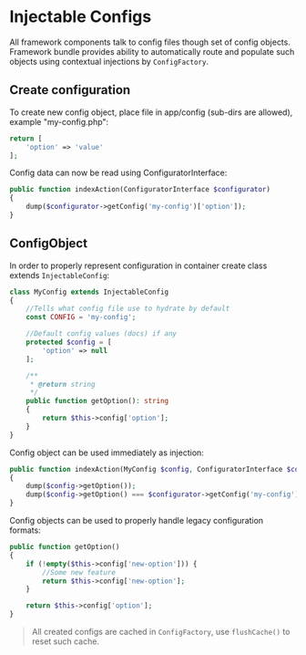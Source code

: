 # Injectable Configs
All framework components talk to config files though set of config objects. Framework bundle provides ability to automatically route and populate such objects using contextual injections by `ConfigFactory`.

## Create configuration
To create new config object, place file in app/config (sub-dirs are allowed), example "my-config.php":

```php
return [
    'option' => 'value'
];
```

Config data can now be read using ConfiguratorInterface:

```php
public function indexAction(ConfiguratorInterface $configurator)
{
    dump($configurator->getConfig('my-config')['option']);
}
```

## ConfigObject
In order to properly represent configuration in container create class extends `InjectableConfig`:

```php
class MyConfig extends InjectableConfig
{
    //Tells what config file use to hydrate by default
    const CONFIG = 'my-config';

    //Default config values (docs) if any
    protected $config = [
        'option' => null
    ];

    /**
     * @return string
     */
    public function getOption(): string
    {
        return $this->config['option'];
    }
}
```

Config object can be used immediately as injection:

```php
public function indexAction(MyConfig $config, ConfiguratorInterface $configurator)
{
    dump($config->getOption());
    dump($config->getOption() === $configurator->getConfig('my-config')['option']);
}
```

Config objects can be used to properly handle legacy configuration formats:

```php
public function getOption()
{
    if (!empty($this->config['new-option'])) {
        //Some new feature
        return $this->config['new-option'];
    }

    return $this->config['option'];
}
```

> All created configs are cached in `ConfigFactory`, use `flushCache()` to reset such cache.
